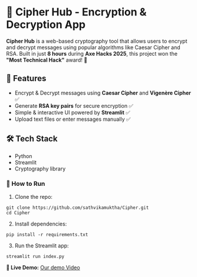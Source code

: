 # 🔐 Cipher Hub - Encryption & Decryption App
**Cipher Hub** is a web-based cryptography tool that allows users to encrypt and decrypt messages using popular algorithms like Caesar Cipher and RSA. Built in just **8 hours** during **Axe Hacks 2025**, this project won the **"Most Technical Hack"** award! 🎉

## 🚀 Features
- Encrypt & Decrypt messages using **Caesar Cipher** and **Vigenère Cipher** ✅
- Generate **RSA key pairs** for secure encryption ✅
- Simple & interactive UI powered by **Streamlit** ✅
- Upload text files or enter messages manually ✅

## 🛠️ Tech Stack
 - Python
 - Streamlit
 - Cryptography library


### 📌 How to Run
1. Clone the repo:
```
git clone https://github.com/sathvikamuktha/Cipher.git
cd Cipher
```
2. Install dependencies:
```
pip install -r requirements.txt
```
3. Run the Streamlit app:
```
streamlit run index.py
```
   
**🔗 Live Demo:** [Our demo Video](https://drive.google.com/file/d/19-7yDBwMgmo-016SqCRlTmNjDd_57IYI/view?usp=drive_link)
